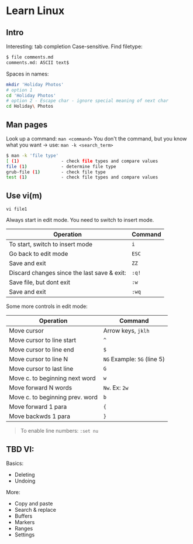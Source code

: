 # Learn Linux


## Intro 

Interesting: tab completion 
Case-sensitive. 
Find filetype:

```sh
$ file comments.md
comments.md: ASCII text$
```

Spaces in names:

```sh
mkdir 'Holiday Photos'
# option 1
cd 'Holiday Photos'
# option 2 - Escape char - ignore special meaning of next char
cd Holiday\ Photos
```

## Man pages
 
Look up a command: `man <command>`
You don't the command, but you know what you want -> use: `man -k <search_term>`

```sh
$ man -k 'file type'
[ (1)                - check file types and compare values
file (1)             - determine file type
grub-file (1)        - check file type
test (1)             - check file types and compare values
```

## Use vi(m) 

```
vi file1
``` 

Always start in edit mode.  You need to switch to insert mode. 

Operation | Command
---|---  
To start, switch to insert mode | `i` 
Go back to edit mode  | `ESC`  
Save and exit | `ZZ`
Discard changes since the last save & exit: | `:q!`   
Save file, but dont exit | `:w`
Save and exit | `:wq`  

Some more controls in edit mode: 

Operation | Command
---|---  
Move cursor | Arrow keys, `jklh`  
Move cursor to line start | `^` 
Move cursor to line end | `$`  
Move cursor to line N | `NG` Example: `5G` (line 5) 
Move cursor to last line | `G`  
Move c. to beginning next word | `w`  
Move forward N words | `Nw`. Ex: `2w`  
Move c. to beginning prev. word | `b` 
Move forward 1 para | `{` 
Move backwds 1 para | `}`  

> To enable line numbers: `:set nu`  

## TBD VI: 

Basics: 

* Deleting 
* Undoing  

More: 

* Copy and paste 
* Search & replace 
* Buffers 
* Markers 
* Ranges 
* Settings  





